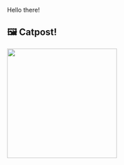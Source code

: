 Hello there!



## 🖼️ Catpost!

<sub>
    <img src="https://cdn2.thecatapi.com/images/b2f.jpg" height="256">
</sub>

